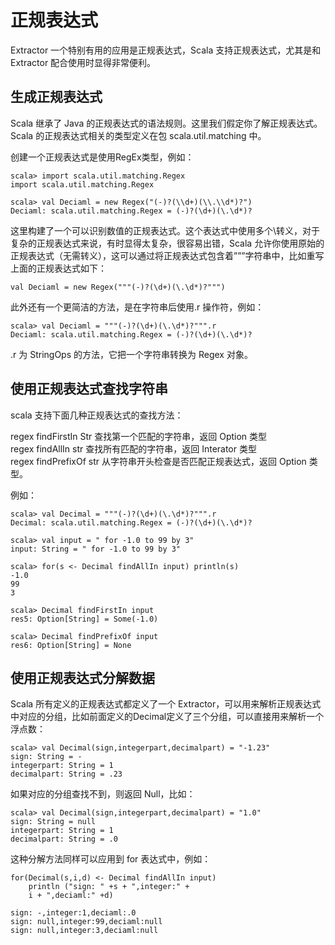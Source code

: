 # 正规表达式 #
Extractor 一个特别有用的应用是正规表达式，Scala 支持正规表达式，尤其是和 Extractor 配合使用时显得非常便利。
## 生成正规表达式 ##
Scala 继承了 Java 的正规表达式的语法规则。这里我们假定你了解正规表达式。Scala 的正规表达式相关的类型定义在包 scala.util.matching 中。

创建一个正规表达式是使用RegEx类型，例如：

```
scala> import scala.util.matching.Regex
import scala.util.matching.Regex
```

```
scala> val Deciaml = new Regex("(-)?(\\d+)(\\.\\d*)?")
Deciaml: scala.util.matching.Regex = (-)?(\d+)(\.\d*)?
```

这里构建了一个可以识别数值的正规表达式。这个表达式中使用多个\\转义，对于复杂的正规表达式来说，有时显得太复杂，很容易出错，Scala 允许你使用原始的正规表达式（无需转义），这可以通过将正规表达式包含着”””字符串中，比如重写上面的正规表达式如下：

```
val Deciaml = new Regex("""(-)?(\d+)(\.\d*)?""")
```

此外还有一个更简洁的方法，是在字符串后使用.r 操作符，例如：

```
scala> val Deciaml = """(-)?(\d+)(\.\d*)?""".r
Deciaml: scala.util.matching.Regex = (-)?(\d+)(\.\d*)?
```

.r 为 StringOps 的方法，它把一个字符串转换为 Regex 对象。

## 使用正规表达式查找字符串 ##
scala 支持下面几种正规表达式的查找方法：

regex findFirstIn Str 查找第一个匹配的字符串，返回 Option 类型  
regex findAllIn str 查找所有匹配的字符串，返回 Interator 类型  
regex findPrefixOf str 从字符串开头检查是否匹配正规表达式，返回 Option 类型。  

例如：

```
scala> val Decimal = """(-)?(\d+)(\.\d*)?""".r
Decimal: scala.util.matching.Regex = (-)?(\d+)(\.\d*)?
```

```
scala> val input = " for -1.0 to 99 by 3"
input: String = " for -1.0 to 99 by 3"
```

```
scala> for(s <- Decimal findAllIn input) println(s)
-1.0
99
3
```

```
scala> Decimal findFirstIn input
res5: Option[String] = Some(-1.0)
```

```
scala> Decimal findPrefixOf input
res6: Option[String] = None
```

## 使用正规表达式分解数据 ##
Scala 所有定义的正规表达式都定义了一个 Extractor，可以用来解析正规表达式中对应的分组，比如前面定义的Decimal定义了三个分组，可以直接用来解析一个浮点数：

```
scala> val Decimal(sign,integerpart,decimalpart) = "-1.23"
sign: String = -
integerpart: String = 1
decimalpart: String = .23
```

如果对应的分组查找不到，则返回 Null，比如：

```
scala> val Decimal(sign,integerpart,decimalpart) = "1.0"
sign: String = null
integerpart: String = 1
decimalpart: String = .0
```

这种分解方法同样可以应用到 for 表达式中，例如：

```
for(Decimal(s,i,d) <- Decimal findAllIn input) 
	println ("sign: " +s + ",integer:" +
	i + ",deciaml:" +d)
```

```
sign: -,integer:1,deciaml:.0
sign: null,integer:99,deciaml:null
sign: null,integer:3,deciaml:null
```
